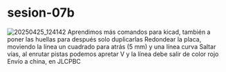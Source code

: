 # sesion-07b
![20250425_124142](https://github.com/user-attachments/assets/c4ba5843-a153-4c02-935d-726ea694ca2f)
Aprendimos más comandos para kicad, también a poner las huellas para después solo duplicarlas
Redondear la placa, moviendo la línea un cuadrado para atrás (5 mm) y una línea curva
Saltar vías, al enrutar pistas podemos apretar V y la línea debe salir de color rojo
Envío a china, en JLCPBC
